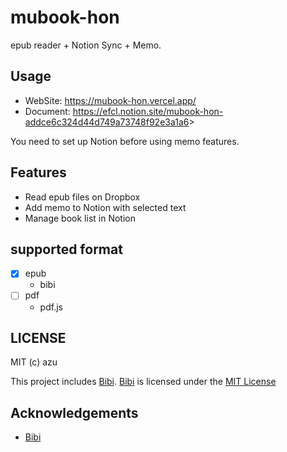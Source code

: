 # mubook-hon

epub reader + Notion Sync + Memo.

## Usage

- WebSite: <https://mubook-hon.vercel.app/>
- Document: <https://efcl.notion.site/mubook-hon-addce6c324d44d749a73748f92e3a1a6>>

You need to set up Notion before using memo features.

## Features

- Read epub files on Dropbox
- Add memo to Notion with selected text
- Manage book list in Notion

## supported format

- [x] epub
  - bibi
- [ ] pdf
  - pdf.js


## LICENSE

MIT (c) azu

This project includes [Bibi](https://bibi.epub.link/).
[Bibi](https://bibi.epub.link/) is licensed under the [MIT License](https://github.com/satorumurmur/bibi/blob/master/LICENSE)

## Acknowledgements

- [Bibi](https://bibi.epub.link/)
